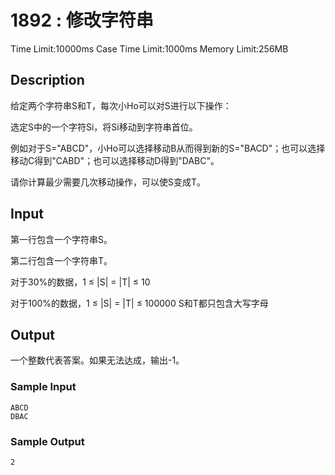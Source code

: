 # 1892 : 修改字符串

Time Limit:10000ms
Case Time Limit:1000ms
Memory Limit:256MB

## Description

给定两个字符串S和T，每次小Ho可以对S进行以下操作：

选定S中的一个字符Si，将Si移动到字符串首位。  

例如对于S="ABCD"，小Ho可以选择移动B从而得到新的S="BACD"；也可以选择移动C得到"CABD"；也可以选择移动D得到"DABC"。  

请你计算最少需要几次移动操作，可以使S变成T。

## Input

第一行包含一个字符串S。  

第二行包含一个字符串T。  

对于30%的数据，1 ≤ |S| = |T| ≤ 10  

对于100%的数据，1 ≤ |S| = |T| ≤ 100000  S和T都只包含大写字母

## Output

一个整数代表答案。如果无法达成，输出-1。

### Sample Input

```shell
ABCD  
DBAC
```

### Sample Output

```shell
2
```
